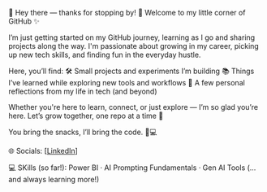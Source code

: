 🌸 Hey there — thanks for stopping by! 👋
Welcome to my little corner of GitHub ✨

I’m just getting started on my GitHub journey, learning as I go and sharing projects along the way. I'm passionate about growing in my career, picking up new tech skills, and finding fun in the everyday hustle.

Here, you’ll find:
🛠️ Small projects and experiments I’m building
📚 Things I’ve learned while exploring new tools and workflows
🌱 A few personal reflections from my life in tech (and beyond)

Whether you're here to learn, connect, or just explore — I’m so glad you’re here. Let’s grow together, one repo at a time 🌿

You bring the snacks, I’ll bring the code. 🍪💻

🌐 Socials:
 [[LinkedIn](https://www.linkedin.com/in/averighosh/)] 
 
💻 SKills (so far!):
 Power BI · AI Prompting Fundamentals · Gen AI Tools
(…and always learning more!)
